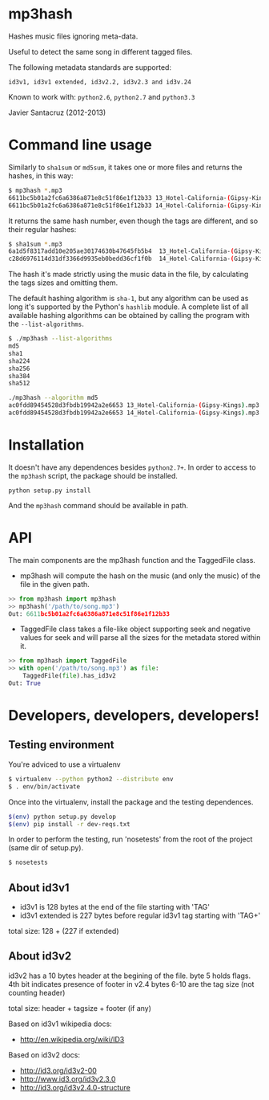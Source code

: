 # mp3hash

Hashes music files ignoring meta-data.

Useful to detect the same song in different tagged files.

The following metadata standards are supported:

    id3v1, id3v1 extended, id3v2.2, id3v2.3 and id3v.24

Known to work with: `python2.6`, `python2.7` and `python3.3`

Javier Santacruz (2012-2013)

# Command line usage

Similarly to `sha1sum` or `md5sum`, it takes one or more files and returns the hashes, in this way:

```bash
$ mp3hash *.mp3
6611bc5b01a2fc6a6386a871e8c51f86e1f12b33 13_Hotel-California-(Gipsy-Kings).mp3
6611bc5b01a2fc6a6386a871e8c51f86e1f12b33 14_Hotel-California-(Gipsy-Kings).mp3
```

It returns the same hash number, even though the tags are different, and so their regular hashes:

```bash
$ sha1sum *.mp3
6a1d5f8317add10e205ae30174630b47645fb5b4  13_Hotel-California-(Gipsy-Kings).mp3
c28d6976114d31df3366d9935eb0bedd36cf1f0b  14_Hotel-California-(Gipsy-Kings).mp3
```

The hash it's made strictly using the music data in the file, by calculating the tags sizes and
omitting them.

The default hashing algorithm is `sha-1`, but any algorithm can be used as long it's supported by
the Python's `hashlib` module. A complete list of all available hashing algorithms can be obtained
by calling the program with the `--list-algorithms`.

```bash
$ ./mp3hash --list-algorithms
md5
sha1
sha224
sha256
sha384
sha512
```

```bash
./mp3hash --algorithm md5
ac0fdd89454528d3fbdb19942a2e6653 13_Hotel-California-(Gipsy-Kings).mp3
ac0fdd89454528d3fbdb19942a2e6653 14_Hotel-California-(Gipsy-Kings).mp3
```

# Installation

It doesn't have any dependences besides `python2.7+`.
In order to access to the `mp3hash` script, the package should be installed.

    python setup.py install

And the `mp3hash` command should be available in path.

# API

The main components are the mp3hash function and the TaggedFile class.

- mp3hash will compute the hash on the music (and only the music)
  of the file in the given path.


```python
>> from mp3hash import mp3hash
>> mp3hash('/path/to/song.mp3')
Out: 6611bc5b01a2fc6a6386a871e8c51f86e1f12b33
```


- TaggedFile class takes a file-like object supporting
  seek and negative values for seek and will parse all the sizes
  for the metadata stored within it.


```python
>> from mp3hash import TaggedFile
>> with open('/path/to/song.mp3') as file:
    TaggedFile(file).has_id3v2
Out: True
```


# Developers, developers, developers!

## Testing environment

You're adviced to use a virtualenv

```bash
$ virtualenv --python python2 --distribute env
$ . env/bin/activate
```

Once into the virtualenv, install the package and the testing dependences.

```bash
$(env) python setup.py develop
$(env) pip install -r dev-reqs.txt
```

In order to perform the testing, run 'nosetests' from the root of the project (same dir of setup.py).

```bash
$ nosetests
```

## About id3v1

- id3v1 is 128 bytes at the end of the file starting with 'TAG'
- id3v1 extended is 227 bytes before regular id3v1 tag starting with 'TAG+'

total size: 128 + (227 if extended)

## About id3v2

id3v2 has a 10 bytes header at the begining of the file.
      byte 5 holds flags. 4th bit indicates presence of footer in v2.4
      bytes 6-10 are the tag size (not counting header)

total size: header + tagsize + footer (if any)

Based on id3v1 wikipedia docs:

- http://en.wikipedia.org/wiki/ID3


Based on id3v2 docs:

- http://id3.org/id3v2-00
- http://www.id3.org/id3v2.3.0
- http://id3.org/id3v2.4.0-structure

